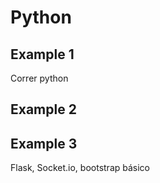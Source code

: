 # Python

## Example 1

Correr python

## Example 2

## Example 3

Flask, Socket.io, bootstrap básico